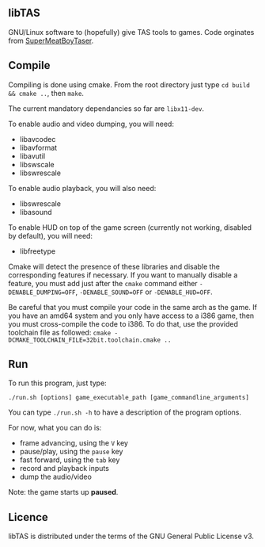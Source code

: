 ## libTAS

GNU/Linux software to (hopefully) give TAS tools to games. Code orginates from [SuperMeatBoyTaser](https://github.com/DeathlyDeep/SuperMeatBoyTaser).

## Compile

Compiling is done using cmake. From the root directory just type `cd build && cmake ..`, then `make`.

The current mandatory dependancies so far are `libx11-dev`.

To enable audio and video dumping, you will need:

- libavcodec
- libavformat
- libavutil
- libswscale
- libswrescale

To enable audio playback, you will also need:

- libswrescale
- libasound

To enable HUD on top of the game screen (currently not working, disabled by default), you will need:

- libfreetype

Cmake will detect the presence of these libraries and disable the corresponding features if necessary.
If you want to manually disable a feature, you must add just after the `cmake` command either `-DENABLE_DUMPING=OFF`, `-DENABLE_SOUND=OFF` or `-DENABLE_HUD=OFF`.

Be careful that you must compile your code in the same arch as the game. If you have an amd64 system and you only have access to a i386 game, then you must cross-compile the code to i386. To do that, use the provided toolchain file as followed: `cmake -DCMAKE_TOOLCHAIN_FILE=32bit.toolchain.cmake ..`

## Run

To run this program, just type:

    ./run.sh [options] game_executable_path [game_commandline_arguments]

You can type `./run.sh -h` to have a description of the program options.

For now, what you can do is:

- frame advancing, using the `V` key
- pause/play, using the `pause` key
- fast forward, using the `tab` key
- record and playback inputs
- dump the audio/video

Note: the game starts up **paused**.

## Licence

libTAS is distributed under the terms of the GNU General Public License v3.

